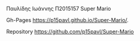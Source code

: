 Παυλίδης Ιωάννης Π2015157 Super Mario

Gh-Pages https://p15pavl.github.io/Super-Mario/.

Repository https://github.com/p15pavl/Super-Mario


